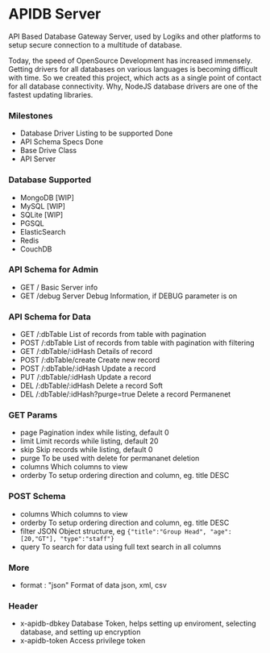 # APIDB Server

API Based Database Gateway Server, used by Logiks and other platforms to setup secure connection to a multitude of database.

Today, the speed of OpenSource Development has increased immensely. Getting drivers for all databases on various languages is becoming difficult with time. So we created this project, which acts as a single point of contact for all database connectivity. Why, NodeJS database drivers are one of the fastest updating libraries.


### Milestones
+ Database Driver Listing to be supported                       Done
+ API Schema Specs                                              Done
+ Base Drive Class                                              
+ API Server                                                    


### Database Supported
+ MongoDB   [WIP]
+ MySQL     [WIP]
+ SQLite    [WIP]
+ PGSQL
+ ElasticSearch
+ Redis
+ CouchDB


### API Schema for Admin
+ GET /														  Basic Server info
+ GET /debug												  Server Debug Information, if DEBUG parameter is on

### API Schema for Data
+ GET /:dbTable                                               List of records from table with pagination
+ POST /:dbTable                                              List of records from table with pagination with filtering
+ GET /:dbTable/:idHash                                       Details of record
+ POST /:dbTable/create                                       Create new record
+ POST /:dbTable/:idHash                                      Update a record
+ PUT /:dbTable/:idHash                                       Update a record
+ DEL /:dbTable/:idHash                                       Delete a record Soft
+ DEL /:dbTable/:idHash?purge=true                            Delete a record Permanenet

### GET Params
+ page                                                        Pagination index while listing, default 0
+ limit                                                       Limit records while listing, default 20
+ skip                                                        Skip records while listing, default 0
+ purge                                                       To be used with delete for permananet deletion
+ columns                                                     Which columns to view
+ orderby                                                     To setup ordering direction and column, eg. title DESC

### POST Schema
+ columns                                                     Which columns to view
+ orderby                                                     To setup ordering direction and column, eg. title DESC
+ filter                                                      JSON Object structure, eg ```{"title":"Group Head", "age":[20,"GT"], "type":"staff"}```
+ query                                                       To search for data using full text search in all columns


### More
+ format : "json"                                             Format of data json, xml, csv



### Header
+ x-apidb-dbkey       Database Token, helps setting up enviroment, selecting database, and setting up encryption
+ x-apidb-token       Access privilege token



